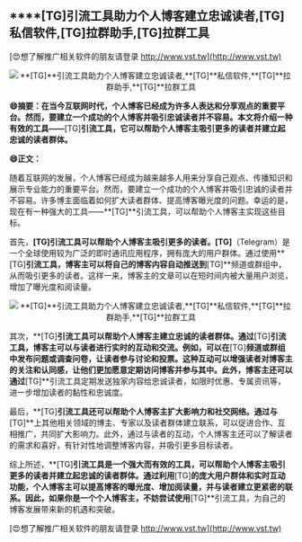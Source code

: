 ## ****[TG]**引流工具助力个人博客建立忠诚读者,**[TG]**私信软件,**[TG]**拉群助手,**[TG]**拉群工具**

[😍想了解推广相关软件的朋友请登录 http://www.vst.tw](http://www.vst.tw)

 <center><img src="https://vst.tw/MP4/tuiguang/png/6.png" alt="**[TG]**引流工具助力个人博客建立忠诚读者,**[TG]**私信软件,**[TG]**拉群助手,**[TG]**拉群工具"></center>

**😄摘要：在当今互联网时代，个人博客已经成为许多人表达和分享观点的重要平台。然而，要建立一个成功的个人博客并吸引忠诚读者并不容易。本文将介绍一种有效的工具——**[TG]**引流工具，它可以帮助个人博客主吸引更多的读者并建立起忠诚的读者群体。**

**😄正文：**

随着互联网的发展，个人博客已经成为越来越多人用来分享自己观点、传播知识和展示专业能力的重要平台。然而，要建立一个成功的个人博客并吸引忠诚的读者并不容易。许多博主面临着如何扩大读者群体、提高博客曝光度的问题。幸运的是，现在有一种强大的工具——**[TG]**引流工具，可以帮助个人博客主实现这些目标。

首先，**[TG]**引流工具可以帮助个人博客主吸引更多的读者。**[TG]**（Telegram）是一个全球使用较为广泛的即时通讯应用程序，拥有庞大的用户群体。通过使用**[TG]**引流工具，博客主可以将自己的博客内容自动推送到**[TG]**频道或群组中，从而吸引更多的读者。这样一来，博客主的文章可以在短时间内被大量用户浏览，增加了曝光度和阅读量。

 <center><img src="https://vst.tw/MP4/tuiguang/png/4.png" alt="**[TG]**引流工具助力个人博客建立忠诚读者,**[TG]**私信软件,**[TG]**拉群助手,**[TG]**拉群工具"></center>

其次，**[TG]**引流工具可以帮助个人博客主建立忠诚的读者群体。通过**[TG]**引流工具，博客主可以与读者进行实时的互动和交流。例如，可以在**[TG]**频道或群组中发布问题或调查问卷，让读者参与讨论和投票。这种互动可以增强读者对博客主的关注和认同感，让他们更加愿意定期访问博客并参与其中。此外，博客主还可以通过**[TG]**引流工具定期发送独家内容给忠诚读者，如限时优惠、专属资讯等，进一步增加读者的黏性和忠诚度。

最后，**[TG]**引流工具还可以帮助个人博客主扩大影响力和社交网络。通过与**[TG]**上其他相关领域的博主、专家以及读者群体建立联系，可以促进合作、互相推广，共同扩大影响力。此外，通过与读者的互动，个人博客主还可以了解读者的需求和喜好，有针对性地调整博客内容，并吸引更多目标读者。

综上所述，**[TG]**引流工具是一个强大而有效的工具，可以帮助个人博客主吸引更多的读者并建立起忠诚的读者群体。通过利用**[TG]**的庞大用户群体和实时互动功能，个人博客主可以提高博客的曝光度、增加阅读量，并与读者建立更紧密的联系。因此，如果你是一个个人博客主，不妨尝试使用**[TG]**引流工具，为自己的博客发展带来新的机遇和突破。

[😍想了解推广相关软件的朋友请登录 http://www.vst.tw](http://www.vst.tw)



